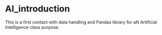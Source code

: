 # AI_introduction
This is a first contact with data handling and Pandas library for aN Artificial Intelligence class purpose.
